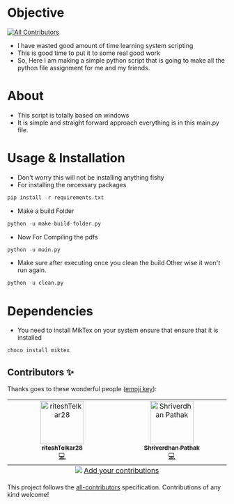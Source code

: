 # Objective 
<!-- ALL-CONTRIBUTORS-BADGE:START - Do not remove or modify this section -->
[![All Contributors](https://img.shields.io/badge/all_contributors-2-orange.svg?style=flat-square)](#contributors-)
<!-- ALL-CONTRIBUTORS-BADGE:END -->
* I have wasted good amount of time learning system scripting 
* This is good time to put it to some real good work
* So, Here I am making a simple python script that is going 
  to make all the python file assignment for me and my friends.

# About 
* This script is totally based on windows 
* It is simple and straight forward approach everything is in this 
  main.py file.


# Usage & Installation 
* Don't worry this will not be installing anything fishy
* For installing the necessary packages
```python 
pip install -r requirements.txt
```

* Make a build Folder 
```python 
python -u make-build-folder.py
```

* Now For Compiling the pdfs

```python
python -u main.py
```

* Make sure after executing once you clean the build 
  Other wise it won't run again.

```python
python -u clean.py
```

# Dependencies
* You need to install MikTex on your system ensure that 
ensure that it is installed 

```PowerShell
choco install miktex
```


## Contributors ✨

Thanks goes to these wonderful people ([emoji key](https://allcontributors.org/docs/en/emoji-key)):

<!-- ALL-CONTRIBUTORS-LIST:START - Do not remove or modify this section -->
<!-- prettier-ignore-start -->
<!-- markdownlint-disable -->
<table>
  <tbody>
    <tr>
      <td align="center" valign="top" width="14.28%"><a href="https://github.com/riteshTelkar28"><img src="https://avatars.githubusercontent.com/u/161328930?v=4?s=100" width="100px;" alt="riteshTelkar28"/><br /><sub><b>riteshTelkar28</b></sub></a><br /><a href="https://github.com/rstar24/lazy-file-job/commits?author=riteshTelkar28" title="Code">💻</a></td>
      <td align="center" valign="top" width="14.28%"><a href="https://github.com/shrixx18"><img src="https://avatars.githubusercontent.com/u/118191820?v=4?s=100" width="100px;" alt="Shriverdhan Pathak"/><br /><sub><b>Shriverdhan Pathak</b></sub></a><br /><a href="https://github.com/rstar24/lazy-file-job/commits?author=shrixx18" title="Code">💻</a></td>
    </tr>
  </tbody>
  <tfoot>
    <tr>
      <td align="center" size="13px" colspan="7">
        <img src="https://raw.githubusercontent.com/all-contributors/all-contributors-cli/1b8533af435da9854653492b1327a23a4dbd0a10/assets/logo-small.svg">
          <a href="https://all-contributors.js.org/docs/en/bot/usage">Add your contributions</a>
        </img>
      </td>
    </tr>
  </tfoot>
</table>

<!-- markdownlint-restore -->
<!-- prettier-ignore-end -->

<!-- ALL-CONTRIBUTORS-LIST:END -->

This project follows the [all-contributors](https://github.com/all-contributors/all-contributors) specification. Contributions of any kind welcome!